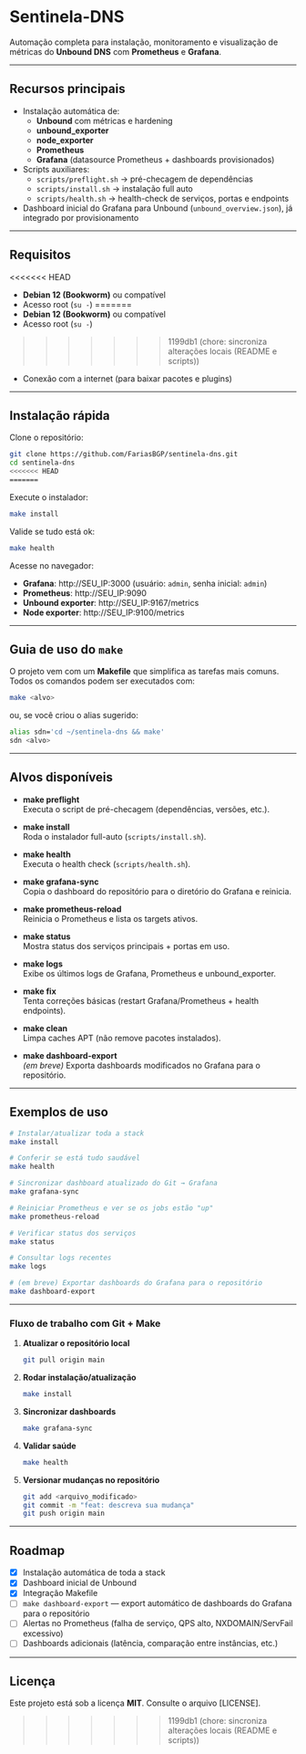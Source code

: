 # Sentinela-DNS

Automação completa para instalação, monitoramento e visualização de métricas do **Unbound DNS** com **Prometheus** e **Grafana**.

---

## Recursos principais

- Instalação automática de:
  - **Unbound** com métricas e hardening
  - **unbound_exporter**
  - **node_exporter**
  - **Prometheus**
  - **Grafana** (datasource Prometheus + dashboards provisionados)
- Scripts auxiliares:
  - `scripts/preflight.sh` → pré-checagem de dependências
  - `scripts/install.sh`   → instalação full auto
  - `scripts/health.sh`    → health-check de serviços, portas e endpoints
- Dashboard inicial do Grafana para Unbound (`unbound_overview.json`), já integrado por provisionamento

---

## Requisitos

<<<<<<< HEAD
- **Debian 12 (Bookworm)** ou compatível
- Acesso root (`su -`)
=======
- **Debian 12 (Bookworm)** ou compatível  
- Acesso root (`su -`)  
>>>>>>> 1199db1 (chore: sincroniza alterações locais (README e scripts))
- Conexão com a internet (para baixar pacotes e plugins)

---

## Instalação rápida

Clone o repositório:

```bash
git clone https://github.com/FariasBGP/sentinela-dns.git
cd sentinela-dns
<<<<<<< HEAD
=======
```

Execute o instalador:

```bash
make install
```

Valide se tudo está ok:

```bash
make health
```

Acesse no navegador:

- **Grafana**: http://SEU_IP:3000 (usuário: `admin`, senha inicial: `admin`)
- **Prometheus**: http://SEU_IP:9090
- **Unbound exporter**: http://SEU_IP:9167/metrics
- **Node exporter**: http://SEU_IP:9100/metrics

---

## Guia de uso do `make`

O projeto vem com um **Makefile** que simplifica as tarefas mais comuns.  
Todos os comandos podem ser executados com:

```bash
make <alvo>
```

ou, se você criou o alias sugerido:

```bash
alias sdn='cd ~/sentinela-dns && make'
sdn <alvo>
```

---

## Alvos disponíveis

- **make preflight**  
  Executa o script de pré-checagem (dependências, versões, etc.).

- **make install**  
  Roda o instalador full-auto (`scripts/install.sh`).

- **make health**  
  Executa o health check (`scripts/health.sh`).

- **make grafana-sync**  
  Copia o dashboard do repositório para o diretório do Grafana e reinicia.

- **make prometheus-reload**  
  Reinicia o Prometheus e lista os targets ativos.

- **make status**  
  Mostra status dos serviços principais + portas em uso.

- **make logs**  
  Exibe os últimos logs de Grafana, Prometheus e unbound_exporter.

- **make fix**  
  Tenta correções básicas (restart Grafana/Prometheus + health endpoints).

- **make clean**  
  Limpa caches APT (não remove pacotes instalados).

- **make dashboard-export**  
  *(em breve)* Exporta dashboards modificados no Grafana para o repositório.

---

## Exemplos de uso

```bash
# Instalar/atualizar toda a stack
make install

# Conferir se está tudo saudável
make health

# Sincronizar dashboard atualizado do Git → Grafana
make grafana-sync

# Reiniciar Prometheus e ver se os jobs estão "up"
make prometheus-reload

# Verificar status dos serviços
make status

# Consultar logs recentes
make logs

# (em breve) Exportar dashboards do Grafana para o repositório
make dashboard-export
```

---

### Fluxo de trabalho com Git + Make

1. **Atualizar o repositório local**
   ```bash
   git pull origin main
   ```

2. **Rodar instalação/atualização**
   ```bash
   make install
   ```

3. **Sincronizar dashboards**
   ```bash
   make grafana-sync
   ```

4. **Validar saúde**
   ```bash
   make health
   ```

5. **Versionar mudanças no repositório**
   ```bash
   git add <arquivo_modificado>
   git commit -m "feat: descreva sua mudança"
   git push origin main
   ```

---

## Roadmap

- [x] Instalação automática de toda a stack
- [x] Dashboard inicial de Unbound
- [x] Integração Makefile
- [ ] `make dashboard-export` — export automático de dashboards do Grafana para o repositório
- [ ] Alertas no Prometheus (falha de serviço, QPS alto, NXDOMAIN/ServFail excessivo)
- [ ] Dashboards adicionais (latência, comparação entre instâncias, etc.)

---

## Licença

Este projeto está sob a licença **MIT**. Consulte o arquivo [LICENSE].

>>>>>>> 1199db1 (chore: sincroniza alterações locais (README e scripts))
